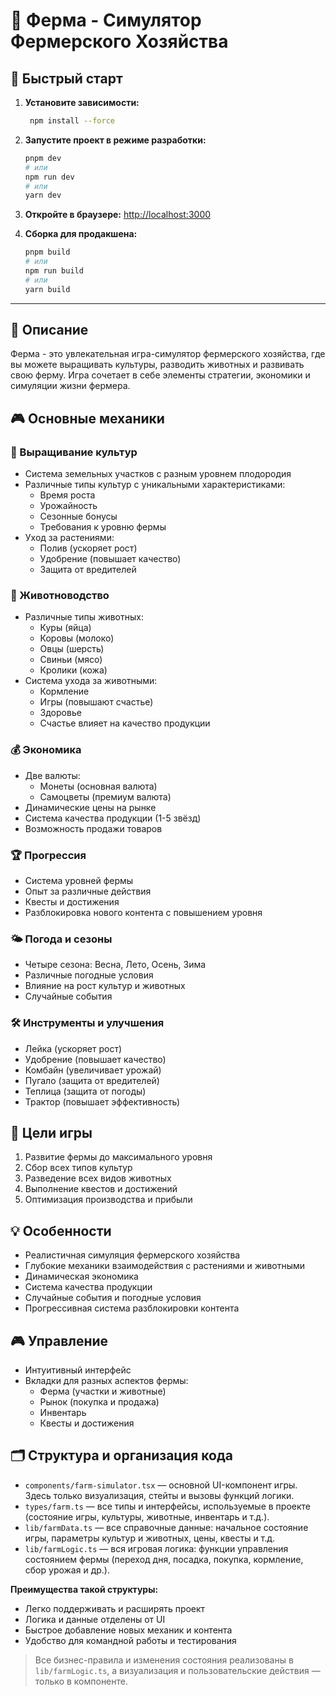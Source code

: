 # 🚜 Ферма - Симулятор Фермерского Хозяйства

## 🚀 Быстрый старт

1. **Установите зависимости:**
   ```bash
    npm install --force
   ```
2. **Запустите проект в режиме разработки:**
   ```bash
   pnpm dev
   # или
   npm run dev
   # или
   yarn dev
   ```
3. **Откройте в браузере:**
   [http://localhost:3000](http://localhost:3000)

4. **Сборка для продакшена:**
   ```bash
   pnpm build
   # или
   npm run build
   # или
   yarn build
   ```

---

## 📝 Описание
Ферма - это увлекательная игра-симулятор фермерского хозяйства, где вы можете выращивать культуры, разводить животных и развивать свою ферму. Игра сочетает в себе элементы стратегии, экономики и симуляции жизни фермера.

## 🎮 Основные механики

### 🌱 Выращивание культур
- Система земельных участков с разным уровнем плодородия
- Различные типы культур с уникальными характеристиками:
  - Время роста
  - Урожайность
  - Сезонные бонусы
  - Требования к уровню фермы
- Уход за растениями:
  - Полив (ускоряет рост)
  - Удобрение (повышает качество)
  - Защита от вредителей

### 🐄 Животноводство
- Различные типы животных:
  - Куры (яйца)
  - Коровы (молоко)
  - Овцы (шерсть)
  - Свиньи (мясо)
  - Кролики (кожа)
- Система ухода за животными:
  - Кормление
  - Игры (повышают счастье)
  - Здоровье
  - Счастье влияет на качество продукции

### 💰 Экономика
- Две валюты:
  - Монеты (основная валюта)
  - Самоцветы (премиум валюта)
- Динамические цены на рынке
- Система качества продукции (1-5 звёзд)
- Возможность продажи товаров

### 🏆 Прогрессия
- Система уровней фермы
- Опыт за различные действия
- Квесты и достижения
- Разблокировка нового контента с повышением уровня

### 🌤️ Погода и сезоны
- Четыре сезона: Весна, Лето, Осень, Зима
- Различные погодные условия
- Влияние на рост культур и животных
- Случайные события

### 🛠️ Инструменты и улучшения
- Лейка (ускоряет рост)
- Удобрение (повышает качество)
- Комбайн (увеличивает урожай)
- Пугало (защита от вредителей)
- Теплица (защита от погоды)
- Трактор (повышает эффективность)

## 🎯 Цели игры
1. Развитие фермы до максимального уровня
2. Сбор всех типов культур
3. Разведение всех видов животных
4. Выполнение квестов и достижений
5. Оптимизация производства и прибыли

## 💡 Особенности
- Реалистичная симуляция фермерского хозяйства
- Глубокие механики взаимодействия с растениями и животными
- Динамическая экономика
- Система качества продукции
- Случайные события и погодные условия
- Прогрессивная система разблокировки контента

## 🎮 Управление
- Интуитивный интерфейс
- Вкладки для разных аспектов фермы:
  - Ферма (участки и животные)
  - Рынок (покупка и продажа)
  - Инвентарь
  - Квесты и достижения

## 🗂️ Структура и организация кода

- `components/farm-simulator.tsx` — основной UI-компонент игры. Здесь только визуализация, стейты и вызовы функций логики.
- `types/farm.ts` — все типы и интерфейсы, используемые в проекте (состояние игры, культуры, животные, инвентарь и т.д.).
- `lib/farmData.ts` — все справочные данные: начальное состояние игры, параметры культур и животных, цены, квесты и т.д.
- `lib/farmLogic.ts` — вся игровая логика: функции управления состоянием фермы (переход дня, посадка, покупка, кормление, сбор урожая и др.).

**Преимущества такой структуры:**
- Легко поддерживать и расширять проект
- Логика и данные отделены от UI
- Быстрое добавление новых механик и контента
- Удобство для командной работы и тестирования

> Все бизнес-правила и изменения состояния реализованы в `lib/farmLogic.ts`, а визуализация и пользовательские действия — только в компоненте. 